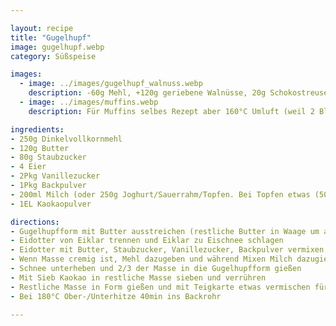 ```yaml
---

layout: recipe
title: "Gugelhupf"
image: gugelhupf.webp
category: Süßspeise

images:
  - image: ../images/gugelhupf_walnuss.webp
    description: -60g Mehl, +120g geriebene Walnüsse, 20g Schokostreusel statt Kakao. Nüsse passen sehr gut aber Schoko nicht. Wenn Walnüsse dann besser nur Nüsse und kein Schoko und kein Kakao
  - image: ../images/muffins.webp
    description: Für Muffins selbes Rezept aber 160°C Umluft (weil 2 Blech), 25min, dann 5-10min im Blech ruhen lassen

ingredients:
- 250g Dinkelvollkornmehl
- 120g Butter
- 80g Staubzucker
- 4 Eier
- 2Pkg Vanillezucker
- 1Pkg Backpulver
- 200ml Milch (oder 250g Joghurt/Sauerrahm/Topfen. Bei Topfen etwas (50ml?) Milch dazu)
- 1EL Kaokaopulver

directions:
- Gugelhupfform mit Butter ausstreichen (restliche Butter in Waage um auf 120g zu kommen)
- Eidotter von Eiklar trennen und Eiklar zu Eischnee schlagen
- Eidotter mit Butter, Staubzucker, Vanillezucker, Backpulver vermixen
- Wenn Masse cremig ist, Mehl dazugeben und während Mixen Milch dazugießen
- Schnee unterheben und 2/3 der Masse in die Gugelhupfform gießen
- Mit Sieb Kaokao in restliche Masse sieben und verrühren
- Restliche Masse in Form gießen und mit Teigkarte etwas vermischen für Marmorierung
- Bei 180°C Ober-/Unterhitze 40min ins Backrohr

---
```

